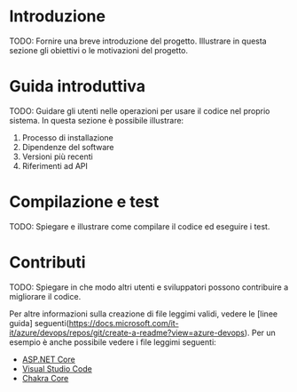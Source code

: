 # Introduzione 
TODO: Fornire una breve introduzione del progetto. Illustrare in questa sezione gli obiettivi o le motivazioni del progetto. 

# Guida introduttiva
TODO: Guidare gli utenti nelle operazioni per usare il codice nel proprio sistema. In questa sezione è possibile illustrare:
1.	Processo di installazione
2.	Dipendenze del software
3.	Versioni più recenti
4.	Riferimenti ad API

# Compilazione e test
TODO: Spiegare e illustrare come compilare il codice ed eseguire i test. 

# Contributi
TODO: Spiegare in che modo altri utenti e sviluppatori possono contribuire a migliorare il codice. 

Per altre informazioni sulla creazione di file leggimi validi, vedere le [linee guida] seguenti(https://docs.microsoft.com/it-it/azure/devops/repos/git/create-a-readme?view=azure-devops). Per un esempio è anche possibile vedere i file leggimi seguenti:
- [ASP.NET Core](https://github.com/aspnet/Home)
- [Visual Studio Code](https://github.com/Microsoft/vscode)
- [Chakra Core](https://github.com/Microsoft/ChakraCore)